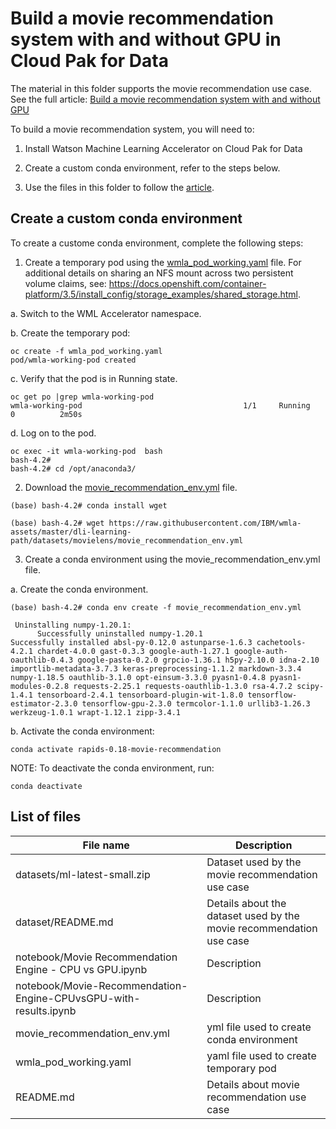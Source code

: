 # Build a movie recommendation system with and without GPU in Cloud Pak for Data

The material in this folder supports the movie recommendation use case.  See the full article:  [Build a movie recommendation system with and without GPU](http://)

To build a movie recommendation system, you will need to:

1. Install Watson Machine Learning Accelerator on Cloud Pak for Data 

2. Create a custom conda environment, refer to the steps below.

3. Use the files in this folder to follow the [article](http://).




## Create a custom conda environment

To create a custome conda environment, complete the following steps:

1. Create a temporary pod using the [wmla_pod_working.yaml](https://raw.githubusercontent.com/IBM/wmla-assets/master/dli-learning-path/datasets/movielens/wmla_pod_working.yaml) file. For additional details on sharing an NFS mount across two persistent volume claims, see: https://docs.openshift.com/container-platform/3.5/install_config/storage_examples/shared_storage.html.
 
 

a. Switch to the WML Accelerator namespace.

b. Create the temporary pod:
```
oc create -f wmla_pod_working.yaml
pod/wmla-working-pod created
```

c. Verify that the pod is in Running state.
```
oc get po |grep wmla-working-pod
wmla-working-pod                                    1/1     Running   0          2m50s
```

d.  Log on to the pod.
```
oc exec -it wmla-working-pod  bash
bash-4.2# 
bash-4.2# cd /opt/anaconda3/
```

2.   Download the [movie_recommendation_env.yml](https://raw.githubusercontent.com/IBM/wmla-assets/master/dli-learning-path/datasets/movielens/movie_recommendation_env.yml) file.

```
(base) bash-4.2# conda install wget
```
```
(base) bash-4.2# wget https://raw.githubusercontent.com/IBM/wmla-assets/master/dli-learning-path/datasets/movielens/movie_recommendation_env.yml
```

3.  Create a conda environment using the movie_recommendation_env.yml file.

a. Create the conda environment.
```
(base) bash-4.2# conda env create -f movie_recommendation_env.yml 

 Uninstalling numpy-1.20.1:
      Successfully uninstalled numpy-1.20.1
Successfully installed absl-py-0.12.0 astunparse-1.6.3 cachetools-4.2.1 chardet-4.0.0 gast-0.3.3 google-auth-1.27.1 google-auth-oauthlib-0.4.3 google-pasta-0.2.0 grpcio-1.36.1 h5py-2.10.0 idna-2.10 importlib-metadata-3.7.3 keras-preprocessing-1.1.2 markdown-3.3.4 numpy-1.18.5 oauthlib-3.1.0 opt-einsum-3.3.0 pyasn1-0.4.8 pyasn1-modules-0.2.8 requests-2.25.1 requests-oauthlib-1.3.0 rsa-4.7.2 scipy-1.4.1 tensorboard-2.4.1 tensorboard-plugin-wit-1.8.0 tensorflow-estimator-2.3.0 tensorflow-gpu-2.3.0 termcolor-1.1.0 urllib3-1.26.3 werkzeug-1.0.1 wrapt-1.12.1 zipp-3.4.1
```

b. Activate the conda environment:
```
conda activate rapids-0.18-movie-recommendation
```

NOTE: To deactivate the conda environment, run:
```
conda deactivate
```


## List of files

| File name | Description |
| --- | --- |
| datasets/ml-latest-small.zip | Dataset used by the movie recommendation use case |
| dataset/README.md | Details about the dataset used by the movie recommendation use case |
| notebook/Movie Recommendation Engine - CPU vs GPU.ipynb | Description |
| notebook/Movie-Recommendation-Engine-CPUvsGPU-with-results.ipynb | Description |
| movie_recommendation_env.yml | yml file used to create conda environment |
| wmla_pod_working.yaml  | yaml file used to create temporary pod |
| README.md | Details about movie recommendation use case |

